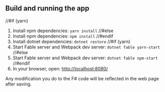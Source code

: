 ## Build and running the app
//#if (yarn)
1. Install npm dependencies: `yarn install`
//#else
1. Install npm dependencies: `npm install`
//#endif
2. Install dotnet dependencies: `dotnet restore`
//#if (yarn)
3. Start Fable server and Webpack dev server: `dotnet fable yarn-start`
//#else
3. Start Fable server and Webpack dev server: `dotnet fable npm-start`
//#endif
4. In your browser, open: [http://localhost:8080/](http://localhost:8080/)

Any modification you do to the F# code will be reflected in the web page after saving.
